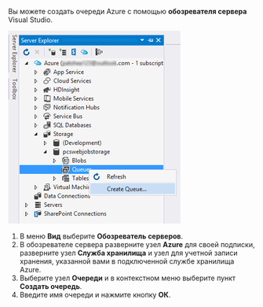 Вы можете создать очереди Azure с помощью **обозревателя сервера** Visual Studio.

![Большие двоичные объекты обозревателя сервера][Image1]

1. В меню **Вид** выберите **Обозреватель серверов**.
2. В обозревателе сервера разверните узел **Azure** для своей подписки, разверните узел **Служба хранилища** и узел для учетной записи хранения, указанной вами в подключенной службе хранилища Azure.
3. Выберите узел **Очереди** и в контекстном меню выберите пункт **Создать очередь**.
4. Введите имя очереди и нажмите кнопку **ОК**.   

[Image1]: ./media/vs-create-queue-in-server-explorer/vs-storage-queues-create-in-server-explorer.png

<!---HONumber=Oct15_HO3-->